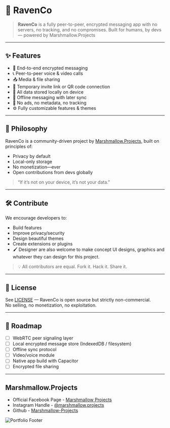 # 💬 RavenCo

> **RavenCo** is a fully peer-to-peer, encrypted messaging app with no servers, no tracking, and no compromises. Built for humans, by devs — powered by Marshmallow.Projects

---

## ✨ Features

- 🔐 End-to-end encrypted messaging
- 📞 Peer-to-peer voice & video calls
- 📤 Media & file sharing
- 🔗 Temporary invite link or QR code connection
- 💾 All data stored locally on device
- 📴 Offline messaging with later sync
- 🚫 No ads, no metadata, no tracking
- ⚙️ Fully customizable features & themes

---

## 🧠 Philosophy

RavenCo is a community-driven project by [Marshmallow.Projects](https://marshmallow.projects), built on principles of:

- Privacy by default  
- Local-only storage  
- No monetization—ever  
- Open contributions from devs globally

> “If it’s not on your device, it’s not your data.”

---

## 🛠️ Contribute

We encourage developers to:
- Build features
- Improve privacy/security
- Design beautiful themes
- Create extensions or plugins
- 🖌️ Designer are also welcome to make concept UI designs, graphics and whatever they can design for this project.

> 💡 All contributors are equal. Fork it. Hack it. Share it.

---

## 🚫 License

See [LICENSE](LICENSE) — RavenCo is open source but strictly non-commercial.  
No selling, no monetization, no exploitation.

---

## 🧪 Roadmap

- [ ] WebRTC peer signaling layer
- [ ] Local encrypted message store (IndexedDB / filesystem)
- [ ] Offline sync protocol
- [ ] Video/voice module
- [ ] Native app build with Capacitor
- [ ] Encrypted file sharing
---
## Marshmallow.Projects
- Official Facebook Page - [Marshmallow Projects](https://www.facebook.com/Marshmallow.Projects)
- Instagram Handle - [@marshmallow.projects](https://www.instagram.com/marshmallow.projects/)
- Github - [Marshmallow-Projects](github.com/Marshmallow-Projects)

![Portfolio Footer](https://github.com/user-attachments/assets/6cb0f24f-16e2-4252-9240-b854d57bf035)
